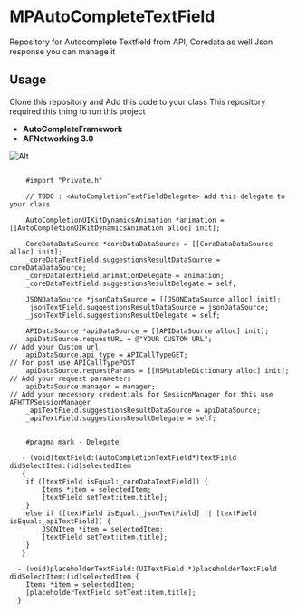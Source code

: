 # MPAutoCompleteTextField
Repository for Autocomplete Textfield from API, Coredata as well Json response you can manage it  

## Usage 

Clone this repository and Add this code to your class
This repository required this thing to run this project 
  
 -  **AutoCompleteFramework**
 -  **AFNetworking 3.0**

![Alt][screenshot1]

[screenshot1]: https://github.com/mpatelCAS/MPAutoCompleteTextField/blob/master/Simulator%20Screen%20Shot%20Jul%2026%2C%202016%2C%203.50.08%20PM.png

```obj-c

    #import "Private.h"  
    
    // TODO : <AutoCompletionTextFieldDelegate> Add this delegate to your class 

    AutoCompletionUIKitDynamicsAnimation *animation = [[AutoCompletionUIKitDynamicsAnimation alloc] init];
    
    CoreDataDataSource *coreDataDataSource = [[CoreDataDataSource alloc] init];
    _coreDataTextField.suggestionsResultDataSource = coreDataDataSource;
    _coreDataTextField.animationDelegate = animation;
    _coreDataTextField.suggestionsResultDelegate = self;
    
    JSONDataSource *jsonDataSource = [[JSONDataSource alloc] init];
    _jsonTextField.suggestionsResultDataSource = jsonDataSource;
    _jsonTextField.suggestionsResultDelegate = self;
    
    APIDataSource *apiDataSource = [[APIDataSource alloc] init];
    apiDataSource.requestURL = @"YOUR CUSTOM URL";                       // Add your Custom url
    apiDataSource.api_type = APICallTypeGET;                             // For post use APICallTypePOST
    apiDataSource.requestParams = [[NSMutableDictionary alloc] init];    // Add your request parameters 
    apiDataSource.manager = manager;                                     // Add your necessory credentials for SessionManager for this use AFHTTPSessionManager
    _apiTextField.suggestionsResultDataSource = apiDataSource;
    _apiTextField.suggestionsResultDelegate = self;


    #pragma mark - Delegate

   - (void)textField:(AutoCompletionTextField*)textField didSelectItem:(id)selectedItem
   {
    if ([textField isEqual:_coreDataTextField]) {
        Items *item = selectedItem;
        [textField setText:item.title];
    }
    else if ([textField isEqual:_jsonTextField] || [textField isEqual:_apiTextField]) {
        JSONItem *item = selectedItem;
        [textField setText:item.title];
    }
   }

  - (void)placeholderTextField:(UITextField *)placeholderTextField didSelectItem:(id)selectedItem {
    Items *item = selectedItem;
    [placeholderTextField setText:item.title];
  }
